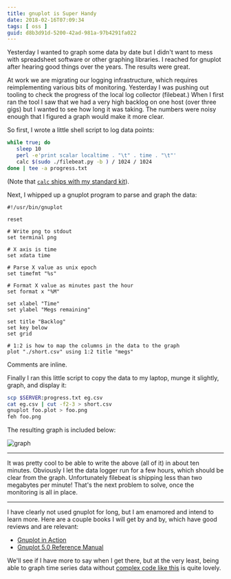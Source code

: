 ```yaml
---
title: gnuplot is Super Handy
date: 2018-02-16T07:09:34
tags: [ oss ]
guid: d8b3d91d-5200-42ad-981a-97b4291fa022
---
```

Yesterday I wanted to graph some data by date but I didn't want to mess with
spreadsheet software or other graphing libraries.  I reached for gnuplot after
hearing good things over the years.  The results were great.

<!--more-->

At work we are migrating our logging infrastructure, which requires
reimplementing various bits of monitoring.  Yesterday I was pushing out tooling
to check the progress of the local log collector (filebeat.)  When I first ran
the tool I saw that we had a very high backlog on one host (over three gigs) but
I wanted to see how long it was taking.  The numbers were noisy enough that I
figured a graph would make it more clear.

So first, I wrote a little shell script to log data points:

``` bash
while true; do
   sleep 10
   perl -e'print scalar localtime . "\t" . time . "\t"'
   calc $(sudo ./filebeat.py -b ) / 1024 / 1024
done | tee -a progress.txt
```

(Note that [`calc` ships with my standard
kit](https://github.com/frioux/dotfiles/blob/dc60e853a178678aae77722232ae63292eb01535/bin/calc)).

Next, I whipped up a gnuplot program to parse and graph the data:

``` gnuplot
#!/usr/bin/gnuplot

reset

# Write png to stdout
set terminal png

# X axis is time
set xdata time

# Parse X value as unix epoch
set timefmt "%s"

# Format X value as minutes past the hour
set format x "%M"

set xlabel "Time"
set ylabel "Megs remaining"

set title "Backlog"
set key below
set grid

# 1:2 is how to map the columns in the data to the graph
plot "./short.csv" using 1:2 title "megs"
```

Comments are inline.

Finally I ran this little script to copy the data to my laptop, munge it
slightly, graph, and display it:


``` bash
scp $SERVER:progress.txt eg.csv
cat eg.csv | cut -f2-3 > short.csv
gnuplot foo.plot > foo.png
feh foo.png
```

The resulting graph is included below:

![graph](/static/img/backlog-graph.png)

---

It was pretty cool to be able to write the above (all of it) in about ten
minutes.  Obviously I let the data logger run for a few hours, which should be
clear from the graph.  Unfortunately filebeat is shipping less than two
megabytes per minute!  That's the next problem to solve, once the monitoring is
all in place.

---

I have clearly not used gnuplot for long, but I am enamored and intend to learn
more.  Here are a couple books I will get by and by, which have good reviews and
are relevant:

 * <a target="_blank" href="https://www.amazon.com/gp/product/1633430189/ref=as_li_tl?ie=UTF8&camp=1789&creative=9325&creativeASIN=1633430189&linkCode=as2&tag=afoolishmanif-20&linkId=765f36ce0c3c7f36423b9e937ee937ff">Gnuplot in Action</a><img src="//ir-na.amazon-adsystem.com/e/ir?t=afoolishmanif-20&l=am2&o=1&a=1633430189" width="1" height="1" border="0" alt="" style="border:none !important; margin:0px !important;" />
 * <a target="_blank" href="https://www.amazon.com/gp/product/9881443644/ref=as_li_tl?ie=UTF8&camp=1789&creative=9325&creativeASIN=9881443644&linkCode=as2&tag=afoolishmanif-20&linkId=8ac6e54df863cb66eaeeaaa1e5263c45">Gnuplot 5.0 Reference Manual</a><img src="//ir-na.amazon-adsystem.com/e/ir?t=afoolishmanif-20&l=am2&o=1&a=9881443644" width="1" height="1" border="0" alt="" style="border:none !important; margin:0px !important;" />

We'll see if I have more to say when I get there, but at the very least, being
able to graph time series data without [complex code like
this](https://github.com/frioux/dotfiles/blob/22b2dcf399e3397c41fc6be0e03e273a142a9680/bin/graph-by-date)
is quite lovely.
